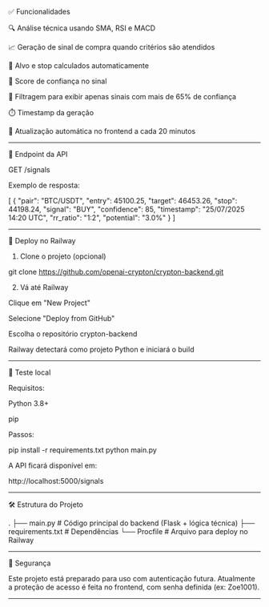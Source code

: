 ✅ Funcionalidades

🔍 Análise técnica usando SMA, RSI e MACD

📈 Geração de sinal de compra quando critérios são atendidos

🎯 Alvo e stop calculados automaticamente

🔢 Score de confiança no sinal

🧠 Filtragem para exibir apenas sinais com mais de 65% de confiança

⏱️ Timestamp da geração

🔁 Atualização automática no frontend a cada 20 minutos



---

🔌 Endpoint da API

GET /signals

Exemplo de resposta:

[
  {
    "pair": "BTC/USDT",
    "entry": 45100.25,
    "target": 46453.26,
    "stop": 44198.24,
    "signal": "BUY",
    "confidence": 85,
    "timestamp": "25/07/2025 14:20 UTC",
    "rr_ratio": "1:2",
    "potential": "3.0%"
  }
]


---

🚀 Deploy no Railway

1. Clone o projeto (opcional)

git clone https://github.com/openai-crypton/crypton-backend.git

2. Vá até Railway

Clique em "New Project"

Selecione "Deploy from GitHub"

Escolha o repositório crypton-backend

Railway detectará como projeto Python e iniciará o build



---

🧪 Teste local

Requisitos:

Python 3.8+

pip


Passos:

pip install -r requirements.txt
python main.py

A API ficará disponível em:

http://localhost:5000/signals


---

🛠️ Estrutura do Projeto

.
├── main.py            # Código principal do backend (Flask + lógica técnica)
├── requirements.txt   # Dependências
└── Procfile           # Arquivo para deploy no Railway


---

🔐 Segurança

Este projeto está preparado para uso com autenticação futura.
Atualmente a proteção de acesso é feita no frontend, com senha definida (ex: Zoe1001).


---
